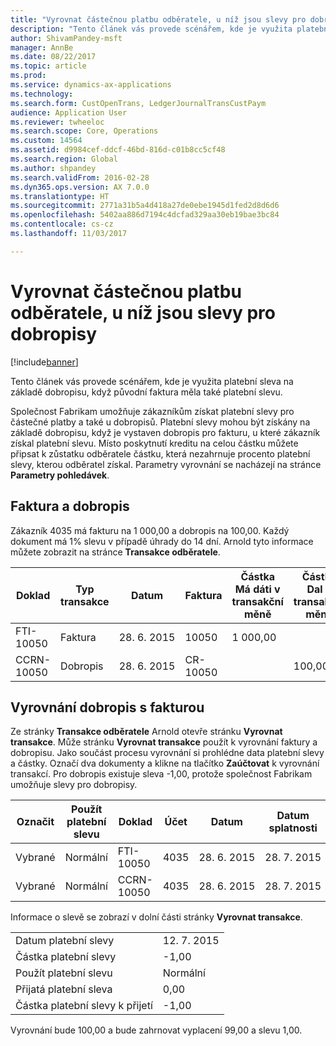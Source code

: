 ```yaml
---
title: "Vyrovnat částečnou platbu odběratele, u níž jsou slevy pro dobropisy"
description: "Tento článek vás provede scénářem, kde je využita platební sleva na základě dobropisu, když původní faktura měla také platební slevu."
author: ShivamPandey-msft
manager: AnnBe
ms.date: 08/22/2017
ms.topic: article
ms.prod: 
ms.service: dynamics-ax-applications
ms.technology: 
ms.search.form: CustOpenTrans, LedgerJournalTransCustPaym
audience: Application User
ms.reviewer: twheeloc
ms.search.scope: Core, Operations
ms.custom: 14564
ms.assetid: d9984cef-ddcf-46bd-816d-c01b8cc5cf48
ms.search.region: Global
ms.author: shpandey
ms.search.validFrom: 2016-02-28
ms.dyn365.ops.version: AX 7.0.0
ms.translationtype: HT
ms.sourcegitcommit: 2771a31b5a4d418a27de0ebe1945d1fed2d8d6d6
ms.openlocfilehash: 5402aa886d7194c4dcfad329aa30eb19bae3bc84
ms.contentlocale: cs-cz
ms.lasthandoff: 11/03/2017

---
```


# <a name="settle-a-partial-customer-payment-that-has-discounts-on-credit-notes"></a>Vyrovnat částečnou platbu odběratele, u níž jsou slevy pro dobropisy

[!include[banner](../includes/banner.md)]


Tento článek vás provede scénářem, kde je využita platební sleva na základě dobropisu, když původní faktura měla také platební slevu. 

Společnost Fabrikam umožňuje zákazníkům získat platební slevy pro částečné platby a také u dobropisů. Platební slevy mohou být získány na základě dobropisu, když je vystaven dobropis pro fakturu, u které zákazník získal platební slevu. Místo poskytnutí kreditu na celou částku můžete připsat k zůstatku odběratele částku, která nezahrnuje procento platební slevy, kterou odběratel získal. Parametry vyrovnání se nacházejí na stránce **Parametry pohledávek**.

## <a name="invoice-and-credit-note"></a>Faktura a dobropis
Zákazník 4035 má fakturu na 1 000,00 a dobropis na 100,00. Každý dokument má 1% slevu v případě úhrady do 14 dní. Arnold tyto informace můžete zobrazit na stránce **Transakce odběratele**.

| Doklad    | Typ transakce | Datum      | Faktura  | Částka Má dáti v transakční měně | Částka Dal v transakční měně | Zůstatek  | Měna |
|------------|------------------|-----------|----------|--------------------------------------|---------------------------------------|----------|----------|
| FTI-10050  | Faktura          | 28. 6. 2015 | 10050    | 1 000,00                             |                                       | 1 000,00 | USD      |
| CCRN-10050 | Dobropis      | 28. 6. 2015 | CR-10050 |                                      | 100,00                                | -100,00  | USD      |

## <a name="settle-a-credit-note-with-an-invoice"></a>Vyrovnání dobropis s fakturou
Ze stránky **Transakce odběratele** Arnold otevře stránku **Vyrovnat transakce**. Může stránku **Vyrovnat transakce** použít k vyrovnání faktury a dobropisu. Jako součást procesu vyrovnání si prohlédne data platební slevy a částky. Označí dva dokumenty a klikne na tlačítko **Zaúčtovat** k vyrovnání transakcí. Pro dobropis existuje sleva -1,00, protože společnost Fabrikam umožňuje slevy pro dobropisy.

| Označit     | Použít platební slevu | Doklad    | Účet | Datum      | Datum splatnosti  | Faktura  | Částka v měně transakce | Měna | Částka k vyrovnání |
|----------|-------------------|------------|---------|-----------|-----------|----------|--------------------------------|----------|------------------|
| Vybrané | Normální            | FTI-10050  | 4035    | 28. 6. 2015 | 28. 7. 2015 | 10050    | 1 000,00                       | USD      | 990,00           |
| Vybrané | Normální            | CCRN-10050 | 4035    | 28. 6. 2015 | 28. 7. 2015 | CR-10050 | -100,00                        | USD      | -99,00           |

Informace o slevě se zobrazí v dolní části stránky **Vyrovnat transakce**.

|                              |           |
|------------------------------|-----------|
| Datum platební slevy           | 12. 7. 2015 |
| Částka platební slevy         | -1,00     |
| Použít platební slevu            | Normální    |
| Přijatá platební sleva          | 0,00      |
| Částka platební slevy k přijetí | -1,00     |

Vyrovnání bude 100,00 a bude zahrnovat vyplacení 99,00 a slevu 1,00.





